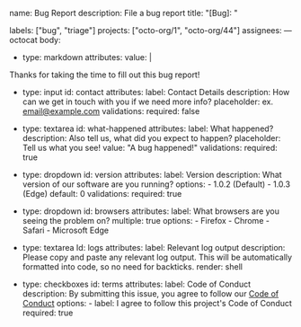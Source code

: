 name: Bug Report
description: File a bug report
title: "[Bug]: "

labels: ["bug", "triage"]
projects: ["octo-org/1", "octo-org/44"]
assignees:
— octocat
body:
- type: markdown
attributes:
value: |

Thanks for taking the time to fill out this bug report!
- type: input
id: contact
attributes:
  label: Contact Details
  description: How can we get in touch with you if we need more info?
  placeholder: ex. email@example.com
validations:
  required: false

- type: textarea
  id: what-happened
  attributes:
    label: What happened?
    description: Also tell us, what did you expect to happen?
    placeholder: Tell us what you see!
    value: "A bug happened!"
  validations:
    required: true

- type: dropdown
  id: version
  attributes:
    label: Version
    description: What version of our software are you running?
    options:
      - 1.0.2 (Default)
      - 1.0.3 (Edge)
    default: 0
  validations:
    required: true

- type: dropdown
  id: browsers
  attributes:
    label: What browsers are you seeing the problem on?
    multiple: true
    options:
      - Firefox
      - Chrome
      - Safari
      - Microsoft Edge
- type: textarea
  Id: logs
  attributes:
    label: Relevant log output
    description: Please copy and paste any relevant log output. This will be automatically formatted into code, so no need for backticks.
    render: shell

- type: checkboxes
  id: terms
  attributes:
    label: Code of Conduct
    description: By submitting this issue, you agree to follow our [Code of Conduct](https://example.com)
    options:
      - label: I agree to follow this project's Code of Conduct
        required: true

